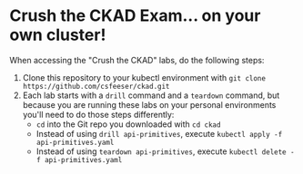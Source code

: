 # Crush the CKAD Exam... on your own cluster!

When accessing the "Crush the CKAD" labs, do the following steps:

1. Clone this repository to your kubectl environment with `git clone https://github.com/csfeeser/ckad.git`
0. Each lab starts with a `drill` command and a `teardown` command, but because you are running these labs on your personal environments you'll need to do those steps differently:
    - `cd` into the Git repo you downloaded with `cd ckad`
    - Instead of using `drill api-primitives`, execute `kubectl apply -f api-primitives.yaml`
    - Instead of using `teardown api-primitives`, execute `kubectl delete -f api-primitives.yaml`
